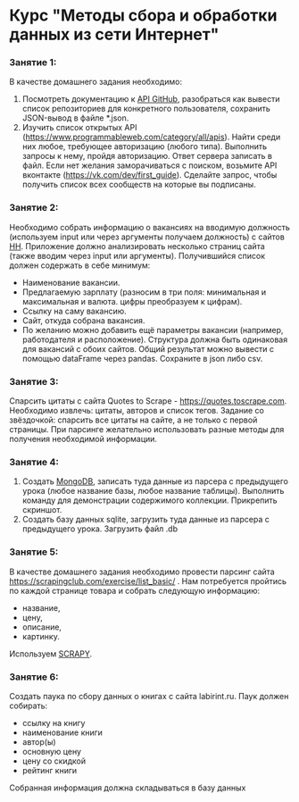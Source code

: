 # Курс "Методы сбора и обработки данных из сети Интернет"

### **Занятие 1:**

В качестве домашнего задания необходимо:

1. Посмотреть документацию к [API GitHub](https://docs.github.com/en/rest), разобраться как вывести список репозиториев для конкретного пользователя, сохранить JSON-вывод в файле *.json.
2. Изучить список открытых API (https://www.programmableweb.com/category/all/apis). Найти среди них любое, требующее авторизацию (любого типа). Выполнить запросы к нему, пройдя авторизацию. Ответ сервера записать в файл. Если нет желания заморачиваться с поиском, возьмите API вконтакте (https://vk.com/dev/first_guide). Сделайте запрос, чтобы получить список всех сообществ на которые вы подписаны.

### **Занятие 2:**

Необходимо собрать информацию о вакансиях на вводимую должность (используем input или через аргументы получаем должность) с сайтов [HH](https://hh.ru/). Приложение должно анализировать несколько страниц сайта (также вводим через input или аргументы). Получившийся список должен содержать в себе минимум:
* Наименование вакансии.
* Предлагаемую зарплату (разносим в три поля: минимальная и максимальная и валюта. цифры преобразуем к цифрам).
* Ссылку на саму вакансию.
* Сайт, откуда собрана вакансия.
* По желанию можно добавить ещё параметры вакансии (например, работодателя и расположение). Структура должна быть одинаковая для вакансий с обоих сайтов. Общий результат можно вывести с помощью dataFrame через pandas. Сохраните в json либо csv.

### **Занятие 3:**

Спарсить цитаты с сайта Quotes to Scrape - https://quotes.toscrape.com.
Необходимо извлечь: цитаты, авторов и список тегов.
Задание со звёздочкой: спарсить все цитаты на сайте, а не только с первой страницы.
При парсинге желательно использовать разные методы для получения необходимой информации.

### **Занятие 4:**

1. Создать [MongoDB](https://www.mongodb.com/docs/manual/tutorial/install-mongodb-on-os-x/), записать туда данные из парсера с предыдущего урока (любое название базы, любое название таблицы). Выполнить команду для демонстрации содержимого коллекции. Прикрепить скриншот.
2. Создать базу данных sqlite, загрузить туда данные из парсера с предыдущего урока. Загрузить файл .db

### **Занятие 5:**

В качестве домашнего задания необходимо провести парсинг сайта https://scrapingclub.com/exercise/list_basic/ .
Нам потребуется пройтись по каждой странице товара и собрать следующую информацию:
* название,
* цену,
* описание,
* картинку.
 
Используем [SCRAPY](https://docs.scrapy.org/en/latest/index.html).

### **Занятие 6:**

Создать паука по сбору данных о книгах с сайта labirint.ru.
Паук должен собирать:
* ссылку на книгу
* наименование книги
* автор(ы)
* основную цену
* цену со скидкой
* рейтинг книги

Собранная информация должна складываться в базу данных
